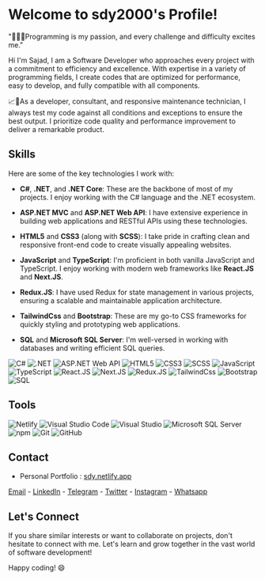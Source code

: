 # Welcome to sdy2000's Profile!
"👨‍💻🔥Programming is my passion, and every challenge and difficulty excites me."

 Hi I'm Sajad, I am a Software Developer who approaches every project with a commitment to efficiency and excellence. With expertise in a variety of programming fields, I create codes that are optimized for performance, easy to develop, and fully compatible with all components.

📈💯As a developer, consultant, and responsive maintenance technician, I always test my code against all conditions and exceptions to ensure the best output. I prioritize code quality and performance improvement to deliver a remarkable product.

## Skills

Here are some of the key technologies I work with:

- **C#**, **.NET**, and **.NET Core**: These are the backbone of most of my projects. I enjoy working with the C# language and the .NET ecosystem.

- **ASP.NET MVC** and **ASP.NET Web API**: I have extensive experience in building web applications and RESTful APIs using these technologies.

- **HTML5** and **CSS3** (along with **SCSS**): I take pride in crafting clean and responsive front-end code to create visually appealing websites.

- **JavaScript** and **TypeScript**: I'm proficient in both vanilla JavaScript and TypeScript. I enjoy working with modern web frameworks like **React.JS** and **Next.JS**.

- **Redux.JS**: I have used Redux for state management in various projects, ensuring a scalable and maintainable application architecture.

- **TailwindCss** and **Bootstrap**: These are my go-to CSS frameworks for quickly styling and prototyping web applications.

- **SQL** and **Microsoft SQL Server**: I'm well-versed in working with databases and writing efficient SQL queries.



![C#](https://img.shields.io/badge/C%23-%23239120.svg?style=for-the-badge&logo=c-sharp&logoColor=white)
![.NET](https://img.shields.io/badge/.NET-%235C2D91.svg?style=for-the-badge&logo=.net&logoColor=white)
![ASP.NET Web API](https://img.shields.io/badge/ASP.NET_Web_API-%23167C92.svg?style=for-the-badge&logo=asp.net&logoColor=white)
![HTML5](https://img.shields.io/badge/HTML5-%23E34F26.svg?style=for-the-badge&logo=html5&logoColor=white)
![CSS3](https://img.shields.io/badge/CSS3-%231572B6.svg?style=for-the-badge&logo=css3&logoColor=white)
![SCSS](https://img.shields.io/badge/SCSS-%23CC6699.svg?style=for-the-badge&logo=sass&logoColor=white)
![JavaScript](https://img.shields.io/badge/JavaScript-%23323330.svg?style=for-the-badge&logo=javascript&logoColor=%23F7DF1E)
![TypeScript](https://img.shields.io/badge/TypeScript-%233178C6.svg?style=for-the-badge&logo=typescript&logoColor=white)
![React.JS](https://img.shields.io/badge/React.JS-%2361DAFB.svg?style=for-the-badge&logo=react&logoColor=white)
![Next.JS](https://img.shields.io/badge/Next.JS-%23000000.svg?style=for-the-badge&logo=next.js&logoColor=white)
![Redux.JS](https://img.shields.io/badge/Redux.JS-%23764ABC.svg?style=for-the-badge&logo=redux&logoColor=white)
![TailwindCss](https://img.shields.io/badge/TailwindCss-%2338B2AC.svg?style=for-the-badge&logo=tailwind-css&logoColor=white)
![Bootstrap](https://img.shields.io/badge/Bootstrap-%23563D7C.svg?style=for-the-badge&logo=bootstrap&logoColor=white)
![SQL](https://img.shields.io/badge/SQL-%23F29111.svg?style=for-the-badge&logo=postgresql&logoColor=white)


## Tools
![Netlify](https://img.shields.io/badge/Netlify-%23000000.svg?style=for-the-badge&logo=netlify&logoColor=white)
![Visual Studio Code](https://img.shields.io/badge/Visual%20Studio%20Code-0078d7.svg?style=for-the-badge&logo=visual-studio-code&logoColor=white)
![Visual Studio](https://img.shields.io/badge/Visual%20Studio-5C2D91?style=for-the-badge&logo=visual-studio&logoColor=white)
![Microsoft SQL Server](https://img.shields.io/badge/Microsoft%20SQL%20Server-CC2927?style=for-the-badge&logo=microsoft%20sql%20server&logoColor=white)
![npm](https://img.shields.io/badge/npm-CB3837?style=for-the-badge&logo=npm&logoColor=white)
![Git](https://img.shields.io/badge/Git-%23F05032.svg?style=for-the-badge&logo=git&logoColor=white)
![GitHub](https://img.shields.io/badge/GitHub-%23121011.svg?style=for-the-badge&logo=github&logoColor=white)


## Contact

- Personal Portfolio : [sdy.netlify.app](https://sdy.netlify.app/)

[Email](sajjad.darvish.yektayi@gmail.com) - 
[LinkedIn](https://www.linkedin.com/in/sdy2000/) - 
[Telegram](https://t.me/sdy2000) - 
[Twitter](https://www.twitter.com/sdy20000) - 
[Instagram](https://www.linkedin.com/in/sdy2000) - 
[Whatsapp](https://wa.me/989370776595)


## Let's Connect

If you share similar interests or want to collaborate on projects, don't hesitate to connect with me. Let's learn and grow together in the vast world of software development!

Happy coding! 😄
